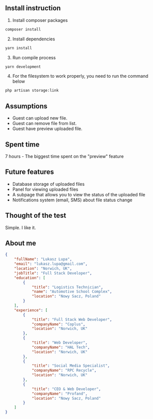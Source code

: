 ## Install instruction

1. Install composer packages

```sh
composer install
```

2. Install dependencies

```sh
yarn install
```

3. Run compile process

```sh
yarn development
```

4. For the filesystem to work properly, you need to run the command below
```sh
php artisan storage:link
```

## Assumptions

- Guest can upload new file.
- Guest can remove file from list.
- Guest have preview uploaded file.

## Spent time

7 hours - The biggest time spent on the "preview" feature

## Future features

- Database storage of uploaded files
- Panel for viewing uploaded files
- A subpage that allows you to view the status of the uploaded file
- Notifications system (email, SMS) about file status change

## Thought of the test

Simple. I like it.

## About me

```json
{
    "fullName": "Lukasz Lupa",
    "email": "lukasz.lupa@gmail.com",
    "location": "Norwich, UK",
    "jobTitle": "Full Stack Developer",
    "education": [
        {
            "title": "Logistics Technician",
            "name": "Automotive School Complex",
            "location": "Nowy Sacz, Poland"
        }
    ],
    "experience": [
        {
            "title": "Full Stack Web Developer",
            "companyName": "Coplus",
            "location": "Norwich, UK"
        },
        {
            "title": "Web Developer",
            "companyName": "HAL Tech",
            "location": "Norwich, UK"
        },
        {
            "title": "Social Media Specialist",
            "companyName": "RPC Recycle",
            "location": "Norwich, UK"
        },
        {
            "title": "CEO & Web Developer",
            "companyName": "Profand",
            "location": "Nowy Sacz, Poland"
        }
    ]
}
```
